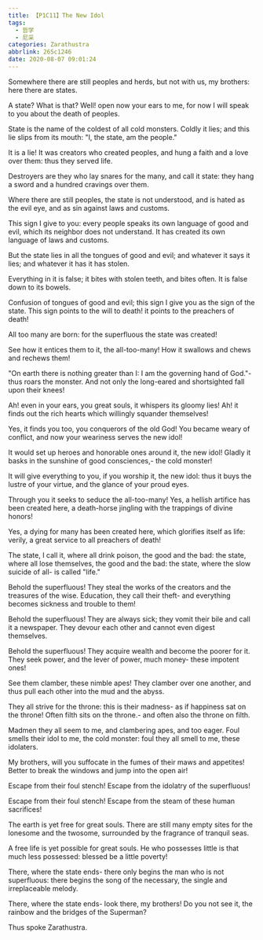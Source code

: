 ```yaml
---
title: 【P1C11】The New Idol
tags:
  - 哲学
  - 尼采
categories: Zarathustra
abbrlink: 265c1246
date: 2020-08-07 09:01:24
---
```

Somewhere there are still peoples and herds, but not with us, my brothers: here there are states.

A state? What is that? Well! open now your ears to me, for now I will speak to you about the death of peoples.
<!-- more -->

State is the name of the coldest of all cold monsters. Coldly it lies; and this lie slips from its mouth: "I, the state, am the people."

It is a lie! It was creators who created peoples, and hung a faith and a love over them: thus they served life.

Destroyers are they who lay snares for the many, and call it state: they hang a sword and a hundred cravings over them.

Where there are still peoples, the state is not understood, and is hated as the evil eye, and as sin against laws and customs.

This sign I give to you: every people speaks its own language of good and evil, which its neighbor does not understand. It has created its own language of laws and customs.

But the state lies in all the tongues of good and evil; and whatever it says it lies; and whatever it has it has stolen.

Everything in it is false; it bites with stolen teeth, and bites often. It is false down to its bowels.

Confusion of tongues of good and evil; this sign I give you as the sign of the state. This sign points to the will to death! it points to the preachers of death!

All too many are born: for the superfluous the state was created!

See how it entices them to it, the all-too-many! How it swallows and chews and rechews them!

"On earth there is nothing greater than I: I am the governing hand of God."- thus roars the monster. And not only the long-eared and shortsighted fall upon their knees!

Ah! even in your ears, you great souls, it whispers its gloomy lies! Ah! it finds out the rich hearts which willingly squander themselves!

Yes, it finds you too, you conquerors of the old God! You became weary of conflict, and now your weariness serves the new idol!

It would set up heroes and honorable ones around it, the new idol! Gladly it basks in the sunshine of good consciences,- the cold monster!

It will give everything to you, if you worship it, the new idol: thus it buys the lustre of your virtue, and the glance of your proud eyes.

Through you it seeks to seduce the all-too-many! Yes, a hellish artifice has been created here, a death-horse jingling with the trappings of divine honors!

Yes, a dying for many has been created here, which glorifies itself as life: verily, a great service to all preachers of death!

The state, I call it, where all drink poison, the good and the bad: the state, where all lose themselves, the good and the bad: the state, where the slow suicide of all- is called "life."

Behold the superfluous! They steal the works of the creators and the treasures of the wise. Education, they call their theft- and everything becomes sickness and trouble to them!

Behold the superfluous! They are always sick; they vomit their bile and call it a newspaper. They devour each other and cannot even digest themselves.

Behold the superfluous! They acquire wealth and become the poorer for it. They seek power, and the lever of power, much money- these impotent ones!

See them clamber, these nimble apes! They clamber over one another, and thus pull each other into the mud and the abyss.

They all strive for the throne: this is their madness- as if happiness sat on the throne! Often filth sits on the throne.- and often also the throne on filth.

Madmen they all seem to me, and clambering apes, and too eager. Foul smells their idol to me, the cold monster: foul they all smell to me, these idolaters.

My brothers, will you suffocate in the fumes of their maws and appetites! Better to break the windows and jump into the open air!

Escape from their foul stench! Escape from the idolatry of the superfluous!

Escape from their foul stench! Escape from the steam of these human sacrifices!

The earth is yet free for great souls. There are still many empty sites for the lonesome and the twosome, surrounded by the fragrance of tranquil seas.

A free life is yet possible for great souls. He who possesses little is that much less possessed: blessed be a little poverty!

There, where the state ends- there only begins the man who is not superfluous: there begins the song of the necessary, the single and irreplaceable melody.

There, where the state ends- look there, my brothers! Do you not see it, the rainbow and the bridges of the Superman?

Thus spoke Zarathustra.
